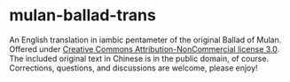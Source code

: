 # mulan-ballad-trans
An English translation in iambic pentameter of the original Ballad of Mulan. Offered under [Creative Commons Attribution-NonCommercial license 3.0](https://creativecommons.org/licenses/by-nc/3.0/). The included original text in Chinese is in the public domain, of course. Corrections, questions, and discussions are welcome, please enjoy!
